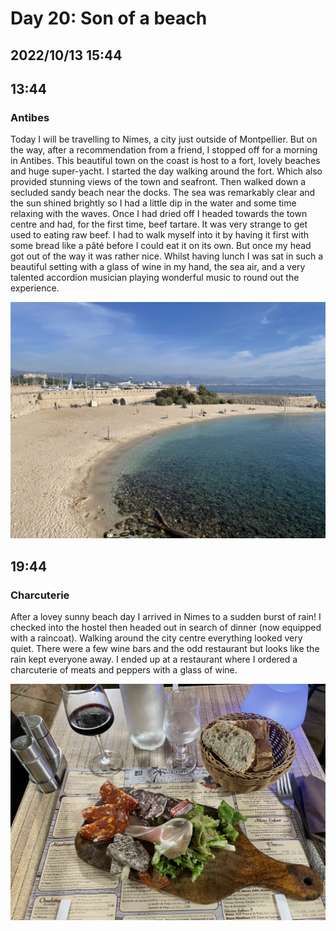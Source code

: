 # Day 20: Son of a beach
## 2022/10/13 15:44

## 13:44
### Antibes

Today I will be travelling to Nimes, a city just outside of Montpellier. But on the way, after a recommendation from a friend, I stopped off for a morning in Antibes. This beautiful town on the coast is host to a fort, lovely beaches and huge super-yacht. I started the day walking around the fort. Which also provided stunning views of the town and seafront. Then walked down a secluded sandy beach near the docks. The sea was remarkably clear and the sun shined brightly so I had a little dip in the water and some time relaxing with the waves. Once I had dried off I headed towards the town centre and had, for the first time, beef tartare. It was very strange to get used to eating raw beef. I had to walk myself into it by having it first with some bread like a pâté before I could eat it on its own. But once my head got out of the way it was rather nice. Whilst having lunch I was sat in such a beautiful setting with a glass of wine in my hand, the sea air, and a very talented accordion musician playing wonderful music to round out the experience. 

![beach](https://raw.githubusercontent.com/benknight135/thirty-knights-posts/main/data/day20/beach.jpeg)

## 19:44
### Charcuterie

After a lovey sunny beach day I arrived in Nimes to a sudden burst of rain! I checked into the hostel then headed out in search of dinner (now equipped with a raincoat). Walking around the city centre everything looked very quiet. There were a few wine bars and the odd restaurant but looks like the rain kept everyone away. I ended up at a restaurant where I ordered a charcuterie of meats and peppers with a glass of wine. 

![charcuterie](https://raw.githubusercontent.com/benknight135/thirty-knights-posts/main/data/day20/charcuterie.jpeg)
